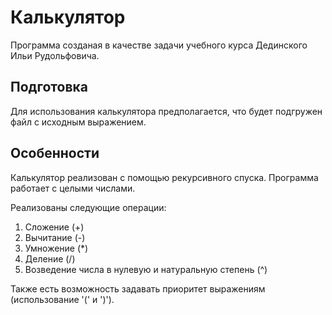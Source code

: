 # Калькулятор
Программа созданая в качестве задачи учебного курса Дединского Ильи Рудольфовича.

## Подготовка
Для использования калькулятора предполагается, что будет подгружен файл с исходным выражением.

## Особенности
Калькулятор реализован с помощью рекурсивного спуска. 
Программа работает с целыми числами.

Реализованы следующие операции:
1. Сложение  (+)
2. Вычитание (-)
3. Умножение (*)
4. Деление   (/)
5. Возведение числа в нулевую и натуральную степень (^)

Также есть возможность задавать приоритет выражениям (использование '(' и ')').